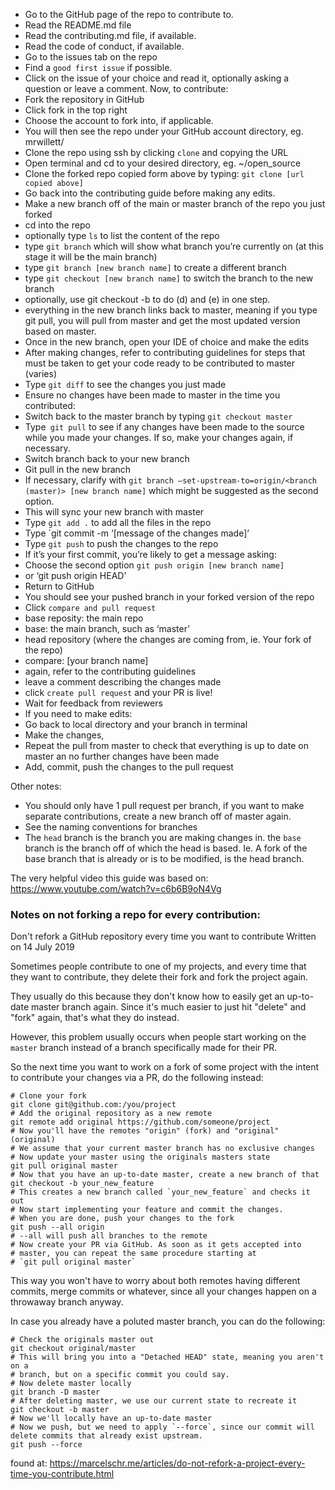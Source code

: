 * Go to the GitHub page of the repo to contribute to.
* Read the README.md file
* Read the contributing.md file, if available.
* Read the code of conduct, if available.
* Go to the issues tab on the repo
* Find a `good first issue` if possible.
* Click on the issue of your choice and read it, optionally asking a question or leave a comment.
Now, to contribute:
* Fork the repository in GitHub
* Click fork in the top right
* Choose the account to fork into, if applicable.
* You will then see the repo under your GitHub account directory, eg. mrwillett/<repo just forked>
* Clone the repo using ssh by clicking `clone` and copying the URL
* Open terminal and cd to your desired directory, eg. ~/open_source
* Clone the forked repo copied form above by typing: `git clone [url copied above]`
* Go back into the contributing guide before making any edits.
* Make a new branch off of the main or master branch of the repo you just forked
* cd into the repo
* optionally type `ls` to list the content of the repo
* type `git branch` which will show what branch you’re currently on (at this stage it will be the main branch)
* type `git branch [new branch name]` to create a different branch
* type `git checkout [new branch name]` to switch the branch to the new branch
* optionally, use git checkout -b <branchname> to do (d) and (e) in one step.
* everything in the new branch links back to master, meaning if you type git pull, you will pull from master and get the most updated version based on master.
* Once in the new branch, open your IDE of choice and make the edits
* After making changes, refer to contributing guidelines for steps that must be taken to get your code ready to be contributed to master (varies)
* Type `git diff` to see the changes you just made
* Ensure no changes have been made to master in the time you contributed:
* Switch back to the master branch by typing `git checkout master`
* Type` git pull` to see if any changes have been made to the source while you made your changes. If so, make your changes again, if necessary.
* Switch branch back to your new branch
* Git pull in the new branch
* If necessary, clarify with `git branch –set-upstream-to=origin/<branch (master)> [new branch name]` which might be suggested as the second option.
* This will sync your new branch with master
* Type `git add .` to add all the files in the repo
* Type `git commit -m ‘[message of the changes made]’
* Type `git push` to push the changes to the repo
* If it’s your first commit, you’re likely to get a message asking:
* Choose the second option `git push origin [new branch name]`
* or ‘git push origin HEAD’
* Return to GitHub
* You should see your pushed branch in your forked version of the repo
* Click `compare and pull request`
* base reposity: the main repo
* base: the main branch, such as ‘master’
* head repository (where the changes are coming from, ie. Your fork of the repo)
* compare: [your branch name]
* again, refer to the contributing guidelines
* leave a comment describing the changes made
* click `create pull request` and your PR is live!
* Wait for feedback from reviewers
* If you need to make edits:
* Go back to local directory and your branch in terminal
* Make the changes,
* Repeat the pull from master to check that everything is up to date on master an no further changes have been made
* Add, commit, push the changes to the pull request

Other notes:
* You should only have 1 pull request per branch, if you want to make separate contributions, create a new branch off of master again.
* See the naming conventions for branches
* The `head` branch is the branch you are making changes in. the `base` branch is the branch off of which the head is based. Ie. A fork of the base branch that is already or is to be modified, is the head branch.
 



The very helpful video this guide was based on:
https://www.youtube.com/watch?v=c6b6B9oN4Vg


### Notes on not forking a repo for every contribution:
Don't refork a GitHub repository every time you want to contribute
Written on 14 July 2019

Sometimes people contribute to one of my projects, and every time that they want to contribute, they delete their fork and fork the project again.

They usually do this because they don't know how to easily get an up-to-date master branch again. Since it's much easier to just hit "delete" and "fork" again, that's what they do instead.

However, this problem usually occurs when people start working on the `master` branch instead of a branch specifically made for their PR.

So the next time you want to work on a fork of some project with the intent to contribute your changes via a PR, do the following instead:
```
# Clone your fork
git clone git@github.com:/you/project
# Add the original repository as a new remote
git remote add original https://github.com/someone/project
# Now you'll have the remotes "origin" (fork) and "original" (original)
# We assume that your current master branch has no exclusive changes
# Now update your master using the originals masters state
git pull original master
# Now that you have an up-to-date master, create a new branch of that
git checkout -b your_new_feature
# This creates a new branch called `your_new_feature` and checks it out
# Now start implementing your feature and commit the changes.
# When you are done, push your changes to the fork
git push --all origin
# --all will push all branches to the remote
# Now create your PR via GitHub. As soon as it gets accepted into
# master, you can repeat the same procedure starting at
# `git pull original master`
```

This way you won't have to worry about both remotes having different commits, merge commits or whatever, since all your changes happen on a throwaway branch anyway.

In case you already have a poluted master branch, you can do the following:

```
# Check the originals master out
git checkout original/master
# This will bring you into a "Detached HEAD" state, meaning you aren't on a
# branch, but on a specific commit you could say.
# Now delete master locally
git branch -D master
# After deleting master, we use our current state to recreate it
git checkout -b master
# Now we'll locally have an up-to-date master
# Now we push, but we need to apply `--force`, since our commit will delete commits that already exist upstream.
git push --force
```

found at: https://marcelschr.me/articles/do-not-refork-a-project-every-time-you-contribute.html

